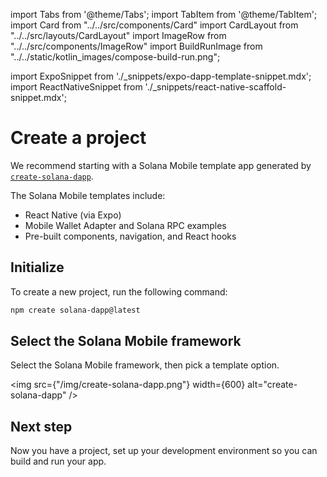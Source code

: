 import Tabs from '@theme/Tabs';
import TabItem from '@theme/TabItem';
import Card from "../../src/components/Card"
import CardLayout from "../../src/layouts/CardLayout"
import ImageRow from "../../src/components/ImageRow"
import BuildRunImage from "../../static/kotlin_images/compose-build-run.png";

import ExpoSnippet from './\_snippets/expo-dapp-template-snippet.mdx';
import ReactNativeSnippet from './\_snippets/react-native-scaffold-snippet.mdx';

# Create a project

We recommend starting with a Solana Mobile template app generated by [`create-solana-dapp`](https://github.com/solana-developers/create-solana-dapp).

The Solana Mobile templates include:
- React Native (via Expo)
- Mobile Wallet Adapter and Solana RPC examples
- Pre-built components, navigation, and React hooks


## Initialize

To create a new project, run the following command:

```bash
npm create solana-dapp@latest
```

## Select the Solana Mobile framework

Select the Solana Mobile framework, then pick a template option.


<img src={"/img/create-solana-dapp.png"} width={600} alt="create-solana-dapp" />


## Next step

Now you have a project, set up your development environment so you can build and run your app.


